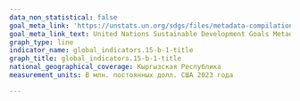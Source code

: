 ```yaml
---
data_non_statistical: false
goal_meta_link: 'https://unstats.un.org/sdgs/files/metadata-compilation/Metadata-Goal-15-b-1.pdf '
goal_meta_link_text: United Nations Sustainable Development Goals Metadata (PDF 4.0 MB)
graph_type: line
indicator_name: global_indicators.15-b-1-title
graph_title: global_indicators.15-b-1-title
national_geographical_coverage: Кыргызская Республика
measurement_units: В млн. постоянных долл. США 2023 года

---
```

